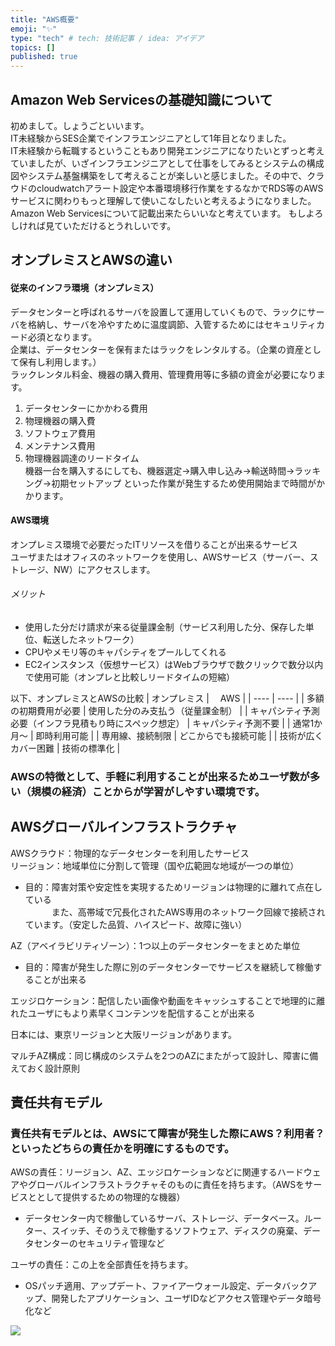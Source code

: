```yaml
---
title: "AWS概要"
emoji: "✨"
type: "tech" # tech: 技術記事 / idea: アイデア
topics: []
published: true
---
```


## Amazon Web Servicesの基礎知識について

初めまして。しょうごといいます。<br>
IT未経験からSES企業でインフラエンジニアとして1年目となりました。<br>
IT未経験から転職するということもあり開発エンジニアになりたいとずっと考えていましたが、いざインフラエンジニアとして仕事をしてみるとシステムの構成図やシステム基盤構築をして考えることが楽しいと感じました。その中で、クラウドのcloudwatchアラート設定や本番環境移行作業をするなかでRDS等のAWSサービスに関わりもっと理解して使いこなしたいと考えるようになりました。<br>
Amazon Web Servicesについて記載出来たらいいなと考えています。
もしよろしければ見ていただけるとうれしいです。


## オンプレミスとAWSの違い
#### 従来のインフラ環境（オンプレミス）
データセンターと呼ばれるサーバを設置して運用していくもので、ラックにサーバを格納し、サーバを冷やすために温度調節、入管するためにはセキュリティカード必須となります。<br>
企業は、データセンターを保有またはラックをレンタルする。（企業の資産として保有し利用します。）<br>
ラックレンタル料金、機器の購入費用、管理費用等に多額の資金が必要になります。<br>
1. データセンターにかかわる費用
2. 物理機器の購入費
3. ソフトウェア費用
4. メンテナンス費用
5. 物理機器調達のリードタイム<br>
機器一台を購入するにしても、機器選定→購入申し込み→輸送時間→ラッキング→初期セットアップ といった作業が発生するため使用開始まで時間がかかります。

#### AWS環境
オンプレミス環境で必要だったITリソースを借りることが出来るサービス<br>
ユーザまたはオフィスのネットワークを使用し、AWSサービス（サーバー、ストレージ、NW）にアクセスします。


###### メリット
* 使用した分だけ請求が来る従量課金制（サービス利用した分、保存した単位、転送したネットワーク）<br>
* CPUやメモリ等のキャパシティをプールしてくれる
* EC2インスタンス（仮想サービス）はWebブラウザで数クリックで数分以内で使用可能（オンプレと比較しリードタイムの短縮）

以下、オンプレミスとAWSの比較
|  オンプレミス  |  　AWS  |
| ---- | ---- |
|  多額の初期費用が必要 |  使用した分のみ支払う（従量課金制）  |
|  キャパシティ予測必要（インフラ見積もり時にスペック想定）  |  キャパシティ予測不要  |
|  通常1か月～  |  即時利用可能  |
|  専用線、接続制限  |  どこからでも接続可能  |
|  技術が広くカバー困難  |  技術の標準化  |


### AWSの特徴として、手軽に利用することが出来るためユーザ数が多い（規模の経済）ことからが学習がしやすい環境です。


## AWSグローバルインフラストラクチャ
AWSクラウド：物理的なデータセンターを利用したサービス<br>
リージョン：地域単位に分割して管理（国や広範囲な地域が一つの単位）
* 目的：障害対策や安定性を実現するためリージョンは物理的に離れて点在している<br>
　　　また、高帯域で冗長化されたAWS専用のネットワーク回線で接続されています。（安定した品質、ハイスピード、故障に強い）

AZ（アベイラビリティゾーン）：1つ以上のデータセンターをまとめた単位
* 目的：障害が発生した際に別のデータセンターでサービスを継続して稼働することが出来る

エッジロケーション：配信したい画像や動画をキャッシュすることで地理的に離れたユーザにもより素早くコンテンツを配信することが出来る

日本には、東京リージョンと大阪リージョンがあります。

マルチAZ構成：同じ構成のシステムを2つのAZにまたがって設計し、障害に備えておく設計原則


## 責任共有モデル
### 責任共有モデルとは、AWSにて障害が発生した際にAWS？利用者？といったどちらの責任かを明確にするものです。<br>

AWSの責任：リージョン、AZ、エッジロケーションなどに関連するハードウェアやグローバルインフラストラクチャそのものに責任を持ちます。（AWSをサービスととして提供するための物理的な機器）
* データセンター内で稼働しているサーバ、ストレージ、データベース。ルーター、スイッチ、そのうえで稼働するソフトウェア、ディスクの廃棄、データセンターのセキュリティ管理など

ユーザの責任：この上を全部責任を持ちます。
* OSパッチ適用、アップデート、ファイアーウォール設定、データバックアップ、開発したアプリケーション、ユーザIDなどアクセス管理やデータ暗号化など

![](AWS%E8%B2%AC%E4%BB%BB%E5%85%B1%E6%9C%89%E3%83%A2%E3%83%87%E3%83%AB.jpg)